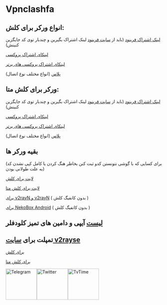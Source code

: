 # Vpnclashfa
## انواع ورکر برای کلش:
[لینک اشتراک فرینود](https://github.com/coldwater-10/clash_rules/blob/main/freenode-sub-worker.js)
(باید از [سایت فرینود](https://getafreenode.com/?inviter=82060F61-1C03-418D-99D4-D555CECB2FF4) لینک اشتراک بگیرین و چندبار توی کد جایگزین کنینش)

[لینکای اشتراک پروکسی](https://github.com/coldwater-10/clash_rules/blob/main/clash-sub-worker.js)


[لینکای اشتراک پروکسی های برتر](https://github.com/coldwater-10/clash_rules/blob/main/fast-sub-worker-clash.js)


[پلاس](https://raw.githubusercontent.com/coldwater-10/clash_rules/main/clash-plus-sub-worker.js) (انواع مختلف نوع اتصال)

## ورکر برای کلش متا:
[لینک اشتراک فرینود](https://github.com/coldwater-10/clash_rules/blob/main/freenodemeta-sub-worker.js)
(باید از [سایت فرینود](https://getafreenode.com/?inviter=82060F61-1C03-418D-99D4-D555CECB2FF4) لینک اشتراک بگیرین و چندبار توی کد جایگزین کنینش)


[لینکای اشتراک پروکسی](https://github.com/coldwater-10/clash_rules/blob/main/clashmeta-sub-worker.js)


[لینکای اشتراک پروکسی های برتر](https://github.com/coldwater-10/clash_rules/blob/main/fast-sub-worker-clash%20Meta.js)


[پلاس](https://raw.githubusercontent.com/coldwater-10/clash_rules/main/clashMeta-plus-sub-worker.js) (انواع مختلف نوع اتصال)

##  بقیه ورکر ها
 (برای کسایی که با گوشی نتونستن کدو ثبت کنن بخاطر هنگ کردن یا کامل کپی نشدن کد به علت طولانی بودن)

[لایت برای کلش](https://raw.githubusercontent.com/coldwater-10/clash_rules/main/clash-Lite-sub-worker.js)

[لایت برای کلش متا](https://raw.githubusercontent.com/coldwater-10/clash_rules/main/clashMeta-Lite-sub-worker.js)

[برای v2rayN و v2rayN](https://raw.githubusercontent.com/coldwater-10/clash_rules/main/no-clash-sub-worker.js) ( بدون کانفیگ کلش )

[برای NekoBox Android](https://github.com/coldwater-10/clash_rules/blob/main/nekobox-sub-worker.js) ( بدون کانفیگ کلش )

## [لیست](https://github.com/coldwater-10/clash_rules/blob/main/List%20of%20clean%20IPs.txt) آیپی و دامین های تمیز کلودفلر


## تمپلت برای [سایت v2rayse](https://v2rayse.com/en)
[برای کلش](https://github.com/coldwater-10/clash_rules/blob/main/clashtemplate%40vpnclashfa.txt)


[برای کلش متا](https://github.com/coldwater-10/clash_rules/blob/main/clashmetatemplate%40vpnclashfa.txt)

<div style="display: flex; justify-content: space-between; align-items: center; width: 300px;">
    <a href="https://t.me/vpnclashfa"><img src="https://cdn.dribbble.com/users/4507400/screenshots/15420681/media/c00f77bc443cbc4ac96d138f9ac854c5.gif" alt="Telegram" width="100" height="100"></a>
    <a href="https://twitter.com/coldwater_10"><img src="https://cdn.dribbble.com/users/2652449/screenshots/14764078/media/2b620382444946ce84aac0a132c40063.gif" alt="Twitter" width="100" height="100"></a>
    <a href="https://www.tvtime.com/en/user/43351079/profile"><img src="https://media2.giphy.com/media/v1.Y2lkPTc5MGI3NjExOTFhMDk5NzJlYzdmZTJjMDM2Y2MzMjBkOTVkODAxM2FjMTdjZGMwNSZlcD12MV9pbnRlcm5hbF9naWZzX2dpZklkJmN0PWc/lj1ghwUoflkw2F3o0T/giphy.gif" alt="TvTime" width="100" height="100"></a>
</div>

